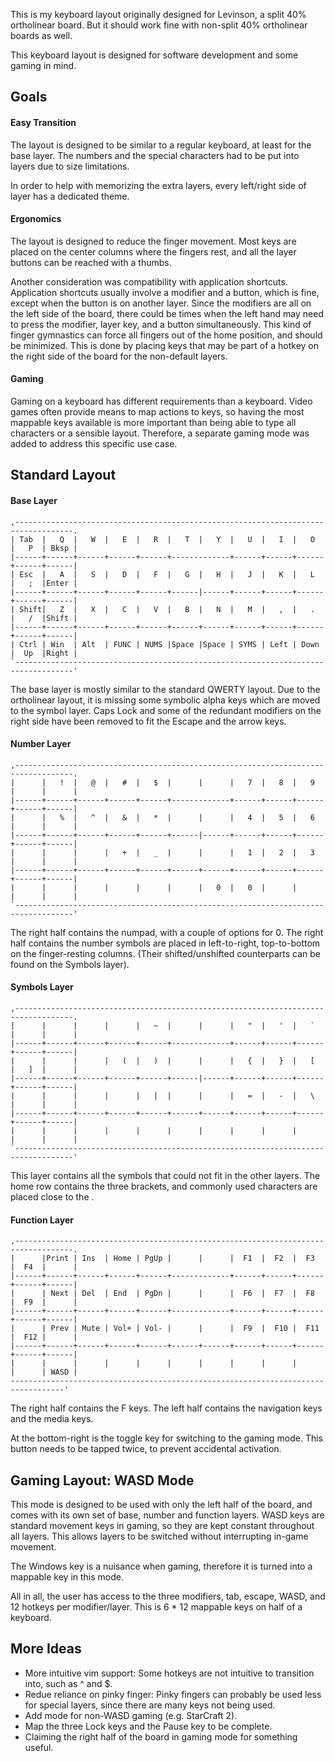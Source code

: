 This is my keyboard layout originally designed for Levinson, a split 40% ortholinear board.
But it should work fine with non-split 40% ortholinear boards as well.

This keyboard layout is designed for software development and some gaming in mind.

## Goals
#### Easy Transition
The layout is designed to be similar to a regular keyboard, at least for the base layer.
The numbers and the special characters had to be put into layers due to size limitations.

In order to help with memorizing the extra layers, every left/right side of layer has a dedicated theme.

#### Ergonomics
The layout is designed to reduce the finger movement.
Most keys are placed on the center columns where the fingers rest, and all the layer buttons can be reached with a thumbs.

Another consideration was compatibility with application shortcuts.
Application shortcuts usually involve a modifier and a button, which is fine, except when the button is on another layer.
Since the modifiers are all on the left side of the board, there could be times when the left hand may need to press the modifier, layer key, and a button simultaneously.
This kind of finger gymnastics can force all fingers out of the home position, and should be minimized.
This is done by placing keys that may be part of a hotkey on the right side of the board for the non-default layers.

#### Gaming
Gaming on a keyboard has different requirements than a keyboard.
Video games often provide means to map actions to keys, so having the most mappable keys available is more important than being able to type all characters or a sensible layout.
Therefore, a separate gaming mode was added to address this specific use case.

## Standard Layout
#### Base Layer
```
,-----------------------------------------------------------------------------------.
| Tab  |   Q  |   W  |   E  |   R  |   T  |   Y  |   U  |   I  |   O  |   P  | Bksp |
|------+------+------+------+------+-------------+------+------+------+------+------|
| Esc  |   A  |   S  |   D  |   F  |   G  |   H  |   J  |   K  |   L  |   ;  |Enter |
|------+------+------+------+------+------|------+------+------+------+------+------|
| Shift|   Z  |   X  |   C  |   V  |   B  |   N  |   M  |   ,  |   .  |   /  |Shift |
|------+------+------+------+------+------+------+------+------+------+------+------|
| Ctrl | Win  | Alt  | FUNC | NUMS |Space |Space | SYMS | Left | Down |  Up  |Right |
`-----------------------------------------------------------------------------------'
```
The base layer is mostly similar to the standard QWERTY layout.
Due to the ortholinear layout, it is missing some symbolic alpha keys which are moved to the symbol layer.
Caps Lock and some of the redundant modifiers on the right side have been removed to fit the Escape and the arrow keys.

#### Number Layer
```
,-----------------------------------------------------------------------------------.
|      |   !  |   @  |   #  |   $  |      |      |   7  |   8  |   9  |      |      |
|------+------+------+------+------+-------------+------+------+------+------+------|
|      |   %  |   ^  |   &  |   *  |      |      |   4  |   5  |   6  |      |      |
|------+------+------+------+------+------|------+------+------+------+------+------|
|      |      |      |   +  |   _  |      |      |   1  |   2  |   3  |      |      |
|------+------+------+------+------+------+------+------+------+------+------+------|
|      |      |      |      |      |      |   0  |   0  |      |      |      |      |
`-----------------------------------------------------------------------------------'
```
The right half contains the numpad, with a couple of options for 0.
The right half contains the number symbols are placed in left-to-right, top-to-bottom on the finger-resting columns.
(Their shifted/unshifted counterparts can be found on the Symbols layer).

#### Symbols Layer
```
,-----------------------------------------------------------------------------------.
|      |      |      |      |   ~  |      |      |   "  |   '  |   `  |      |      |
|------+------+------+------+------+-------------+------+------+------+------+------|
|      |      |      |   (  |   )  |      |      |   {  |   }  |   [  |   ]  |      |
|------+------+------+------+------+------|------+------+------+------+------+------|
|      |      |      |      |   |  |      |      |   =  |   -  |   \  |      |      |
|------+------+------+------+------+------+------+------+------+------+------+------|
|      |      |      |      |      |      |      |      |      |      |      |      |
`-----------------------------------------------------------------------------------'
```
This layer contains all the symbols that could not fit in the other layers.
The home row contains the three brackets, and commonly used characters are placed close to the .

#### Function Layer
```
,-----------------------------------------------------------------------------------.
|      |Print | Ins  | Home | PgUp |      |      |  F1  |  F2  |  F3  |  F4  |      |
|------+------+------+------+------+-------------+------+------+------+------+------|
|      | Next | Del  | End  | PgDn |      |      |  F6  |  F7  |  F8  |  F9  |      |
|------+------+------+------+------+-------------+------+------+------+------+------|
|      | Prev | Mute | Vol+ | Vol- |      |      |  F9  |  F10 |  F11 |  F12 |      |
|------+------+------+------+------+------+------+------+------+------+------+------|
|      |      |      |      |      |      |      |      |      |      |      | WASD |
----------------------------------------------------------------------------------'
```
The right half contains the F keys.
The left half contains the navigation keys and the media keys.

At the bottom-right is the toggle key for switching to the gaming mode.
This button needs to be tapped twice, to prevent accidental activation.

## Gaming Layout: WASD Mode

This mode is designed to be used with only the left half of the board, and comes with its own set of base, number and function layers.
WASD keys are standard movement keys in gaming, so they are kept constant throughout all layers.
This allows layers to be switched without interrupting in-game movement.

The Windows key is a nuisance when gaming, therefore it is turned into a mappable key in this mode.

All in all, the user has access to the three modifiers, tab, escape, WASD, and 12 hotkeys per modifier/layer. This is 6 * 12 mappable keys on half of a keyboard.

## More Ideas
- More intuitive vim support: Some hotkeys are not intuitive to transition into, such as ^ and $.
- Redue reliance on pinky finger: Pinky fingers can probably be used less for special layers, since there are many keys not being used.
- Add mode for non-WASD gaming (e.g. StarCraft 2).
- Map the three Lock keys and the Pause key to be complete.
- Claiming the right half of the board in gaming mode for something useful.
